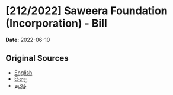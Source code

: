 # [212/2022] Saweera Foundation (Incorporation) - Bill

**Date:** 2022-06-10

## Original Sources

- [English](https://documents.gov.lk/view/bills/2022/6/212-2022_E.pdf)
- [සිංහල](https://documents.gov.lk/view/bills/2022/6/212-2022_S.pdf)
- [தமிழ்](https://documents.gov.lk/view/bills/2022/6/212-2022_T.pdf)
